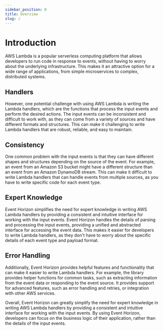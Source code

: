 ```yaml
---
sidebar_position: 0
title: Overview
slug: /
---
```


# Introduction

AWS Lambda is a popular serverless computing platform that allows developers to run code in response to events, without having to worry about the underlying infrastructure. This makes it an attractive option for a wide range of applications, from simple microservices to complex, distributed systems.

## Handlers

However, one potential challenge with using AWS Lambda is writing the Lambda handlers, which are the functions that process the input events and perform the desired actions. The input events can be inconsistent and difficult to work with, as they can come from a variety of sources and have different formats and structures. This can make it challenging to write Lambda handlers that are robust, reliable, and easy to maintain.

## Consistency

One common problem with the input events is that they can have different shapes and structures depending on the source of the event. For example, an event from an Amazon S3 bucket might have a different structure than an event from an Amazon DynamoDB stream. This can make it difficult to write Lambda handlers that can handle events from multiple sources, as you have to write specific code for each event type.

## Expert Knowledge

Event Horizon simplifies the need for expert knowledge in writing AWS Lambda handlers by providing a consistent and intuitive interface for working with the input events. Event Horizon handles the details of parsing and processing the input events, providing a unified and abstracted interface for accessing the event data. This makes it easier for developers to write Lambda handlers, as they don't have to worry about the specific details of each event type and payload format.

## Error Handling

Additionally, Event Horizon provides helpful features and functionality that can make it easier to write Lambda handlers. For example, the library provides helper functions for common tasks, such as extracting information from the event data or responding to the event source. It provides support for advanced features, such as error handling and retries, or integration with other AWS services.

Overall, Event Horizon can greatly simplify the need for expert knowledge in writing AWS Lambda handlers by providing a consistent and intuitive interface for working with the input events. By using Event Horizon, developers can focus on the business logic of their application, rather than the details of the input events.
